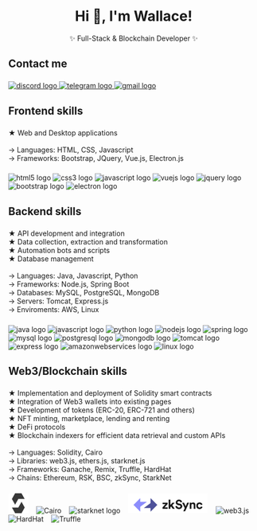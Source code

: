 <h1 align= "center"><b>Hi 👋, I'm Wallace! </b></h1>

<p align='center'>✨ Full-Stack & Blockchain Developer ✨</p>
</article>


###

<h2 align="left">Contact me</h2>

###

<div align="left">
  <a href="cc" target="_blank">
    <img src="https://raw.githubusercontent.com/maurodesouza/profile-readme-generator/master/src/assets/icons/social/discord/default.svg" width="52" height="40" alt="discord logo"  />
  </a>
  <a href="https://t.me/wallace_df" target="_blank">
    <img src="https://raw.githubusercontent.com/maurodesouza/profile-readme-generator/master/src/assets/icons/social/telegram/default.svg" width="52" height="40" alt="telegram logo"  />
  </a>
  <a href="mailto:wallaceferreira19@gmail.com" target="_blank">
    <img src="https://raw.githubusercontent.com/maurodesouza/profile-readme-generator/master/src/assets/icons/social/gmail/default.svg" width="52" height="40" alt="gmail logo"  />
  </a>
</div>

###

<h2 align="left">Frontend skills</h2>

###

<p align="left">★ Web and Desktop applications<br><br>→ Languages: HTML, CSS, Javascript<br>→ Frameworks: Bootstrap, JQuery, Vue.js, Electron.js</p>

###

<div align="left">
  <img src="https://cdn.jsdelivr.net/gh/devicons/devicon/icons/html5/html5-original.svg" height="40" width="55" alt="html5 logo"  />
  <img src="https://cdn.jsdelivr.net/gh/devicons/devicon/icons/css3/css3-original.svg" height="40" width="55" alt="css3 logo"  />
  <img src="https://cdn.jsdelivr.net/gh/devicons/devicon/icons/javascript/javascript-original.svg" height="40" width="55" alt="javascript logo"  />
  <img src="https://cdn.jsdelivr.net/gh/devicons/devicon/icons/vuejs/vuejs-original.svg" height="40" width="55" alt="vuejs logo"  />
  <img src="https://cdn.jsdelivr.net/gh/devicons/devicon/icons/jquery/jquery-original.svg" height="40" width="55" alt="jquery logo"  />
  <img src="https://cdn.jsdelivr.net/gh/devicons/devicon/icons/bootstrap/bootstrap-original.svg" height="40" width="55" alt="bootstrap logo"  />
  <img src="https://cdn.jsdelivr.net/gh/devicons/devicon/icons/electron/electron-original.svg" height="40" width="55" alt="electron logo"  />
</div>

###

<h2 align="left">Backend skills</h2>

###

<p align="left">★ API development and integration<br>★ Data collection, extraction and transformation<br>★ Automation bots and scripts<br>★ Database management<br><br>→ Languages: Java, Javascript, Python<br>→ Frameworks: Node.js, Spring Boot<br>→ Databases: MySQL, PostgreSQL, MongoDB<br>→ Servers: Tomcat, Express.js<br>→ Enviroments: AWS, Linux</p>

###

<div align="left">
  <img src="https://cdn.jsdelivr.net/gh/devicons/devicon/icons/java/java-original.svg" height="40" width="52" alt="java logo"  />
  <img src="https://cdn.jsdelivr.net/gh/devicons/devicon/icons/javascript/javascript-original.svg" height="40" width="52" alt="javascript logo"  />
  <img src="https://cdn.jsdelivr.net/gh/devicons/devicon/icons/python/python-original.svg" height="40" width="52" alt="python logo"  />
  <img src="https://cdn.jsdelivr.net/gh/devicons/devicon/icons/nodejs/nodejs-original.svg" height="40" width="52" alt="nodejs logo"  />
  <img src="https://cdn.jsdelivr.net/gh/devicons/devicon/icons/spring/spring-original.svg" height="40" width="52" alt="spring logo"  />
  <img src="https://cdn.jsdelivr.net/gh/devicons/devicon/icons/mysql/mysql-original.svg" height="40" width="52" alt="mysql logo"  />
  <img src="https://cdn.jsdelivr.net/gh/devicons/devicon/icons/postgresql/postgresql-original.svg" height="40" width="52" alt="postgresql logo"  />
  <img src="https://cdn.jsdelivr.net/gh/devicons/devicon/icons/mongodb/mongodb-original.svg" height="40" width="52" alt="mongodb logo"  />
  <img src="https://cdn.jsdelivr.net/gh/devicons/devicon/icons/tomcat/tomcat-original.svg" height="40" width="52" alt="tomcat logo"  />
  <img src="https://cdn.jsdelivr.net/gh/devicons/devicon/icons/express/express-original.svg" height="40" width="52" alt="express logo"  />
  <img src="https://cdn.jsdelivr.net/gh/devicons/devicon/icons/amazonwebservices/amazonwebservices-original.svg" height="40" width="52" alt="amazonwebservices logo"  />
  <img src="https://cdn.jsdelivr.net/gh/devicons/devicon/icons/linux/linux-original.svg" height="40" width="52" alt="linux logo"  />
</div>

###

<h2 align="left">Web3/Blockchain skills</h2>

###

<p align="left">★ Implementation and deployment of Solidity smart contracts <br>★ Integration of Web3 wallets into existing pages<br>★ Development of tokens (ERC-20, ERC-721 and others)<br>★ NFT minting, marketplace, lending and renting<br>★ DeFi protocols<br>★ Blockchain indexers for efficient data retrieval and custom APIs<br><br>→ Languages: Solidity, Cairo<br>→ Libraries: web3.js, ethers.js, starknet.js<br>→ Frameworks: Ganache, Remix, Truffle, HardHat<br>→ Chains: Ethereum, RSK, BSC, zkSync, StarkNet</p>

###

      
<div align="left">
  <img src="https://raw.githubusercontent.com/devicons/devicon/master/icons/solidity/solidity-plain.svg" height="40" alt="solidity logo"  />
  &nbsp;&nbsp;
  <img src="https://www.cairo-lang.org/wp-content/uploads/2021/08/cairo_logo_white.png" height="40" alt="Cairo"  />
  &nbsp;&nbsp;
  <img src="https://starkware.co/wp-content/uploads/2021/07/Group-177.svg" height="40" alt="starknet logo"  />
  &nbsp;&nbsp;
  <img src="https://raw.githubusercontent.com/matter-labs/zksync/0d9b71ebc3b16abf667a9507859c7e34bb77a8d2/zkSyncLogo.svg" height="40" alt="zkSync logo"  />
  &nbsp;&nbsp;
  <img src="https://raw.githubusercontent.com/github-ruzyysmartt-organizations/Ruzyysmartt-web3.js/1.x/web3js.svg" height="40" alt="web3.js"  />
  &nbsp;&nbsp;
  <img src="https://hardhat.org/_next/static/media/hardhat-logo-dark.484eb916.svg" height="40" alt="HardHat"  />
  &nbsp;&nbsp;
  <img src="https://avatars.githubusercontent.com/u/22205159?s=200&v=4" height="40" alt="Truffle"  />
  
 

</div>



